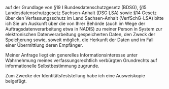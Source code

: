 auf der Grundlage von §19 I Bundesdatenschutzgesetz (BDSG),
§15 Landesdatenschutzgesetz Sachsen-Anhalt (DSG LSA) sowie
§14 Gesetz über den Verfassungsschutz im Land Sachsen-Anhalt (VerfSchG-LSA)
bitte ich Sie um Auskunft über die von Ihrer Behörde (auch im Wege der Auftragsdatenverarbeitung
etwa in NADIS) zu meiner Person in System zur elektronischen Datenverarbeitung
gespeicherten Daten, den Zweck der Speicherung sowie, soweit möglich, die Herkunft
der Daten und im Fall einer Übermittlung deren Empfänger.

Meiner Anfrage liegt ein generelles Informationsinteresse unter Wahrnehmung
meines verfassungsrechtlich verbürgten Grundrechts auf informationelle
Selbstbestimmung zugrunde.

Zum Zwecke der Identitätsfeststellung habe ich eine Ausweiskopie beigefügt.
